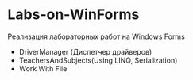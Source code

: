 # Labs-on-WinForms
Реализация лабораторных работ на Windows Forms
- DriverManager (Диспетчер драйверов)
- TeachersAndSubjects(Using LINQ, Serialization)
- Work With File
